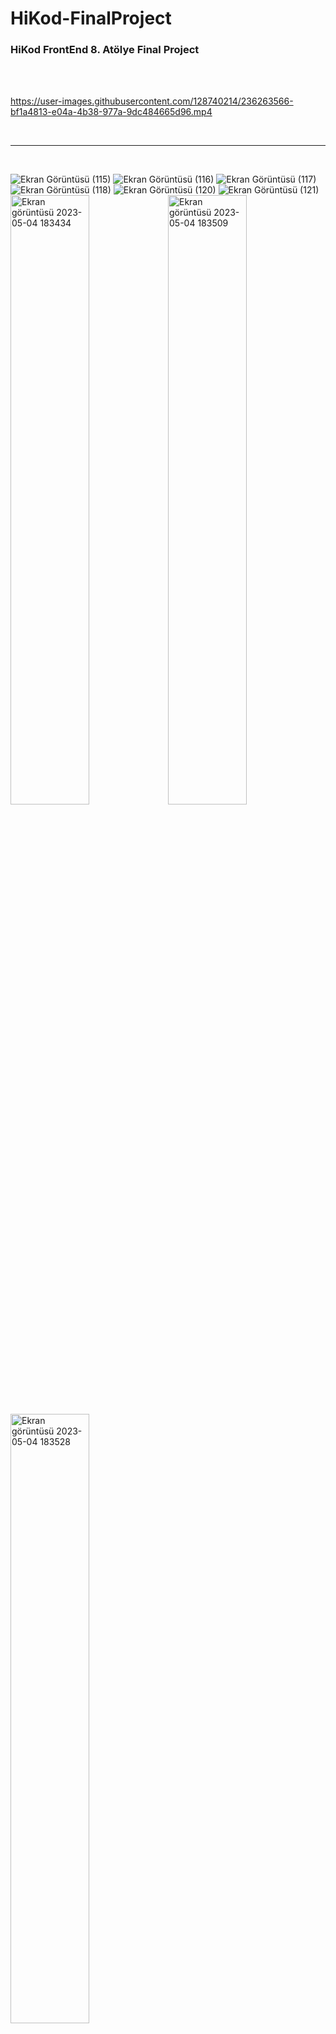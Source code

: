 <h1>HiKod-FinalProject</h1>
<h3>HiKod FrontEnd 8. Atölye Final Project</h3>
<br><br>







https://user-images.githubusercontent.com/128740214/236263566-bf1a4813-e04a-4b38-977a-9dc484665d96.mp4




<br><hr><br>

![Ekran Görüntüsü (115)](https://user-images.githubusercontent.com/128740214/236259629-c8b0e803-b102-4366-a8a7-691595fefbc6.png)
![Ekran Görüntüsü (116)](https://user-images.githubusercontent.com/128740214/236259687-5d3db854-e2b7-4295-abc9-db6ea8db0be9.png)
![Ekran Görüntüsü (117)](https://user-images.githubusercontent.com/128740214/236259695-a218fe53-39eb-4347-a309-52feec01148d.png)
![Ekran Görüntüsü (118)](https://user-images.githubusercontent.com/128740214/236259712-c440baab-7e93-4ac4-95c6-f1b8bcc6bd4d.png)
![Ekran Görüntüsü (120)](https://user-images.githubusercontent.com/128740214/236259722-c6e3bfb6-55ed-4a32-9df1-7a03eee946c5.png)
![Ekran Görüntüsü (121)](https://user-images.githubusercontent.com/128740214/236259734-bfbff1a5-8497-4812-857c-ff9e9f579752.png)
<img width="50%" alt="Ekran görüntüsü 2023-05-04 183434" src="https://user-images.githubusercontent.com/128740214/236259744-316ef42e-b4be-463f-8dc2-361afeac2d67.png"><img width="50%" alt="Ekran görüntüsü 2023-05-04 183509" src="https://user-images.githubusercontent.com/128740214/236259754-bc549977-4a78-4fce-b111-a105692b2ef2.png">
<img width="50%" alt="Ekran görüntüsü 2023-05-04 183528" src="https://user-images.githubusercontent.com/128740214/236260038-63150df6-192d-438f-a165-ebc2a18bf4eb.png">
